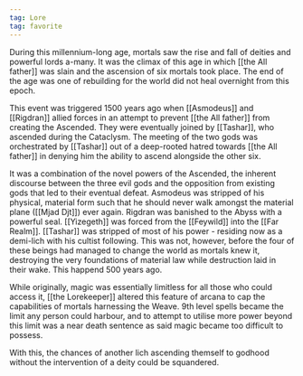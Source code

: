 ```yaml
---
tag: Lore
tag: favorite
---
```

During this millennium-long age, mortals saw the rise and fall of deities and powerful lords a-many. It was the climax of this age in which [[the All father]] was slain and the ascension of six mortals took place. The end of the age was one of rebuilding for the world did not heal overnight from this epoch. 

This event was triggered 1500 years ago when [[Asmodeus]] and [[Rigdran]] allied forces in an attempt to prevent [[the All father]] from creating the Ascended. They were eventually joined by [[Tashar]], who ascended during the Cataclysm. The meeting of the two gods was orchestrated by [[Tashar]] out of a deep-rooted hatred towards [[the All father]] in denying him the ability to ascend alongside the other six. 

It was a combination of the novel powers of the Ascended, the inherent discourse between the three evil gods and the opposition from existing gods that led to their eventual defeat. Asmodeus was stripped of his physical, material form such that he should never walk amongst the material plane ([[Mjad Djt]]) ever again. Rigdran was banished to the Abyss with a powerful seal. [[Yizegeth]] was forced from the [[Feywild]] into the [[Far Realm]]. [[Tashar]] was stripped of most of his power - residing now as a demi-lich with his cultist following. This was not, however, before the four of these beings had managed to change the world as mortals knew it, destroying the very foundations of material law while destruction laid in their wake. This happend 500 years ago.

While originally, magic was essentially limitless for all those who could access it, [[the Lorekeeper]] altered this feature of arcana to cap the capabilities of mortals harnessing the Weave. 9th level spells became the limit any person could harbour, and to attempt to utilise more power beyond this limit was a near death sentence as said magic became too difficult to possess. 

With this, the chances of another lich ascending themself to godhood without the intervention of a deity could be squandered.